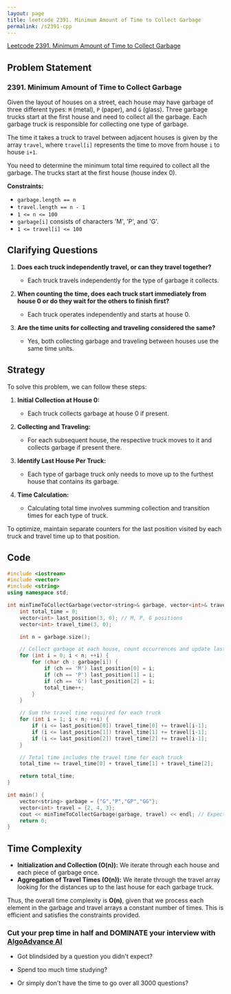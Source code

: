 ```yaml
---
layout: page
title: leetcode 2391. Minimum Amount of Time to Collect Garbage
permalink: /s2391-cpp
---
```

[Leetcode 2391. Minimum Amount of Time to Collect Garbage](https://algoadvance.github.io/algoadvance/l2391)
## Problem Statement

### 2391. Minimum Amount of Time to Collect Garbage

Given the layout of houses on a street, each house may have garbage of three different types: `M` (metal), `P` (paper), and `G` (glass). Three garbage trucks start at the first house and need to collect all the garbage. Each garbage truck is responsible for collecting one type of garbage. 

The time it takes a truck to travel between adjacent houses is given by the array `travel`, where `travel[i]` represents the time to move from house `i` to house `i+1`.

You need to determine the minimum total time required to collect all the garbage. The trucks start at the first house (house index 0).

**Constraints:**

- `garbage.length == n`
- `travel.length == n - 1`
- `1 <= n <= 100`
- `garbage[i]` consists of characters 'M', 'P', and 'G'.
- `1 <= travel[i] <= 100`

## Clarifying Questions

1. **Does each truck independently travel, or can they travel together?**
   - Each truck travels independently for the type of garbage it collects.

2. **When counting the time, does each truck start immediately from house 0 or do they wait for the others to finish first?**
   - Each truck operates independently and starts at house 0.

3. **Are the time units for collecting and traveling considered the same?**
   - Yes, both collecting garbage and traveling between houses use the same time units.

## Strategy

To solve this problem, we can follow these steps:

1. **Initial Collection at House 0:**
   - Each truck collects garbage at house 0 if present.

2. **Collecting and Traveling:**
   - For each subsequent house, the respective truck moves to it and collects garbage if present there.

3. **Identify Last House Per Truck:**
   - Each type of garbage truck only needs to move up to the furthest house that contains its garbage.

4. **Time Calculation:**
   - Calculating total time involves summing collection and transition times for each type of truck.

To optimize, maintain separate counters for the last position visited by each truck and travel time up to that position.

## Code

```cpp
#include <iostream>
#include <vector>
#include <string>
using namespace std;

int minTimeToCollectGarbage(vector<string>& garbage, vector<int>& travel) {
    int total_time = 0;
    vector<int> last_position(3, 0); // M, P, G positions
    vector<int> travel_time(3, 0);

    int n = garbage.size();

    // Collect garbage at each house, count occurrences and update last position
    for (int i = 0; i < n; ++i) {
        for (char ch : garbage[i]) {
            if (ch == 'M') last_position[0] = i;
            if (ch == 'P') last_position[1] = i;
            if (ch == 'G') last_position[2] = i;
            total_time++;
        }
    }

    // Sum the travel time required for each truck
    for (int i = 1; i < n; ++i) {
        if (i <= last_position[0]) travel_time[0] += travel[i-1];
        if (i <= last_position[1]) travel_time[1] += travel[i-1];
        if (i <= last_position[2]) travel_time[2] += travel[i-1];
    }

    // Total time includes the travel time for each truck
    total_time += travel_time[0] + travel_time[1] + travel_time[2];

    return total_time;
}

int main() {
    vector<string> garbage = {"G","P","GP","GG"};
    vector<int> travel = {2, 4, 3};
    cout << minTimeToCollectGarbage(garbage, travel) << endl; // Expected output: 21
    return 0;
}
```

## Time Complexity

- **Initialization and Collection (O(n)):** We iterate through each house and each piece of garbage once.
- **Aggregation of Travel Times (O(n)):** We iterate through the travel array looking for the distances up to the last house for each garbage truck.

Thus, the overall time complexity is **O(n)**, given that we process each element in the garbage and travel arrays a constant number of times. This is efficient and satisfies the constraints provided.


### Cut your prep time in half and DOMINATE your interview with [AlgoAdvance AI](https://algoAdvance.com)

- Got blindsided by a question you didn't expect?

- Spend too much time studying?

- Or simply don't have the time to go over all 3000 questions?

